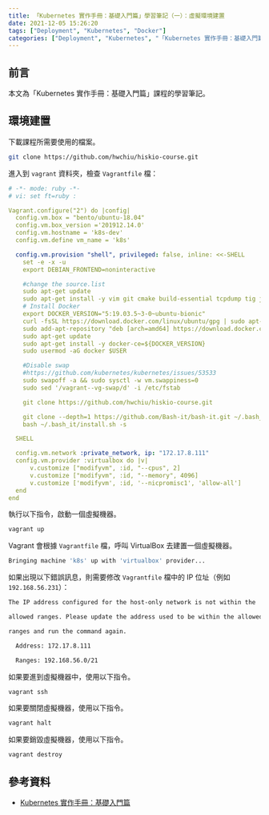 ```yaml
---
title: 「Kubernetes 實作手冊：基礎入門篇」學習筆記（一）：虛擬環境建置
date: 2021-12-05 15:26:20
tags: ["Deployment", "Kubernetes", "Docker"]
categories: ["Deployment", "Kubernetes", "「Kubernetes 實作手冊：基礎入門篇」Study Notes"]
---
```


## 前言

本文為「Kubernetes 實作手冊：基礎入門篇」課程的學習筆記。

## 環境建置

下載課程所需要使用的檔案。

```bash
git clone https://github.com/hwchiu/hiskio-course.git
```

進入到 `vagrant` 資料夾，檢查 `Vagrantfile` 檔：

```yaml
# -*- mode: ruby -*-
# vi: set ft=ruby :

Vagrant.configure("2") do |config|
  config.vm.box = "bento/ubuntu-18.04"
  config.vm.box_version ='201912.14.0'
  config.vm.hostname = 'k8s-dev'
  config.vm.define vm_name = 'k8s'

  config.vm.provision "shell", privileged: false, inline: <<-SHELL
    set -e -x -u
    export DEBIAN_FRONTEND=noninteractive

    #change the source.list
    sudo apt-get update
    sudo apt-get install -y vim git cmake build-essential tcpdump tig jq socat bash-completion
    # Install Docker
    export DOCKER_VERSION="5:19.03.5~3-0~ubuntu-bionic"
    curl -fsSL https://download.docker.com/linux/ubuntu/gpg | sudo apt-key add -
    sudo add-apt-repository "deb [arch=amd64] https://download.docker.com/linux/ubuntu $(lsb_release -cs) stable"
    sudo apt-get update
    sudo apt-get install -y docker-ce=${DOCKER_VERSION}
    sudo usermod -aG docker $USER

    #Disable swap
    #https://github.com/kubernetes/kubernetes/issues/53533
    sudo swapoff -a && sudo sysctl -w vm.swappiness=0
    sudo sed '/vagrant--vg-swap/d' -i /etc/fstab

    git clone https://github.com/hwchiu/hiskio-course.git

    git clone --depth=1 https://github.com/Bash-it/bash-it.git ~/.bash_it
    bash ~/.bash_it/install.sh -s

  SHELL

  config.vm.network :private_network, ip: "172.17.8.111"
  config.vm.provider :virtualbox do |v|
      v.customize ["modifyvm", :id, "--cpus", 2]
      v.customize ["modifyvm", :id, "--memory", 4096]
      v.customize ['modifyvm', :id, '--nicpromisc1', 'allow-all']
  end
end
```

執行以下指令，啟動一個虛擬機器。

```bash
vagrant up
```

Vagrant 會根據 `Vagrantfile` 檔，呼叫 VirtualBox 去建置一個虛擬機器。

```bash
Bringing machine 'k8s' up with 'virtualbox' provider...
```

如果出現以下錯誤訊息，則需要修改 `Vagrantfile` 檔中的 IP 位址（例如 `192.168.56.231`）：

```bash
The IP address configured for the host-only network is not within the

allowed ranges. Please update the address used to be within the allowed

ranges and run the command again.

  Address: 172.17.8.111

  Ranges: 192.168.56.0/21
```

如果要進到虛擬機器中，使用以下指令。

```bash
vagrant ssh
```

如果要關閉虛擬機器，使用以下指令。

```bash
vagrant halt
```

如果要銷毀虛擬機器，使用以下指令。

```bash
vagrant destroy
```

## 參考資料

- [Kubernetes 實作手冊：基礎入門篇](https://hiskio.com/courses/349/about)
